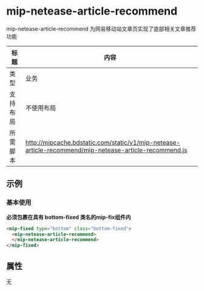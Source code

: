 # mip-netease-article-recommend

mip-netease-article-recommend 为网易移动站文章页实现了底部相关文章推荐功能

标题|内容
----|----
类型|业务
支持布局|不使用布局
所需脚本|http://mipcache.bdstatic.com/static/v1/mip-netease-article-recommend/mip-netease-article-recommend.js

## 示例

### 基本使用

**必须包裹在具有 bottom-fixed 类名的mip-fix组件内**

```html
<mip-fixed type="bottom" class="bottom-fixed">
  <mip-netease-article-recommend>
  </mip-netease-article-recommend>
</mip-fixed>
```

## 属性

无